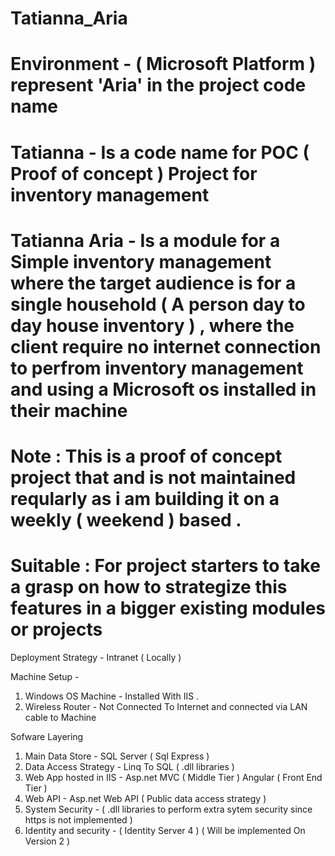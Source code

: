 # Tatianna_Aria

# Environment - ( Microsoft Platform ) represent 'Aria' in the project code name

# Tatianna - Is a code name for POC ( Proof of concept ) Project for inventory management

# Tatianna Aria - Is a module for a Simple inventory management where the target audience is for a single household ( A person day to day house inventory ) , where the client require no internet connection to perfrom inventory management and using a Microsoft os installed in their machine 

# Note : This is a proof of concept project that and is not maintained reqularly as i am building it on a weekly ( weekend ) based . 

# Suitable : For project starters to take a grasp on how to strategize this features in a bigger existing  modules or projects 

Deployment Strategy - Intranet ( Locally ) 

Machine Setup -

1. Windows OS Machine - Installed With IIS . 
2. Wireless Router - Not Connected To Internet and connected via LAN cable to Machine

Sofware Layering 

1. Main Data Store - SQL Server ( Sql Express ) 
2. Data Access Strategy - Linq To SQL ( .dll libraries ) 
3. Web App hosted in IIS - Asp.net MVC ( Middle Tier ) Angular ( Front End Tier ) 
4. Web API - Asp.net Web API ( Public data access strategy ) 
5. System Security - ( .dll libraries to perform extra sytem security since https is not implemented )
6. Identity and security - ( Identity Server 4 ) ( Will be implemented On Version 2 )




